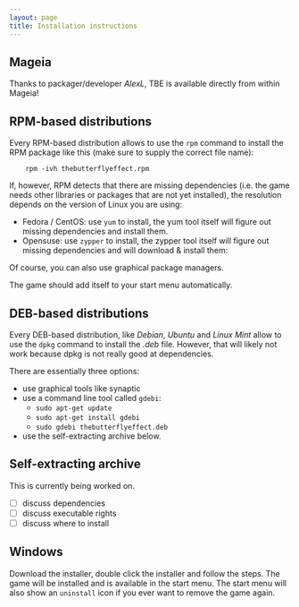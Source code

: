 ```yaml
---
layout: page
title: Installation instructions
---
```


## Mageia

Thanks to packager/developer _AlexL_, TBE is available directly from
within Mageia!

## RPM-based distributions

Every RPM-based distribution allows to use the `rpm` command to install the RPM
package like this (make sure to supply the correct file name):
```
    rpm -ivh thebutterflyeffect.rpm
```

If, however, RPM detects that there are missing dependencies (i.e. the game
needs other libraries or packages that are not yet installed), the resolution
depends on the version of Linux you are using:

 * Fedora / CentOS: use `yum` to install, the yum tool itself will figure out
   missing dependencies and install them.
 * Opensuse: use `zypper` to install, the zypper tool itself will figure out
   missing dependencies and will download & install them:

Of course, you can also use graphical package managers.

The game should add itself to your start menu automatically.

## DEB-based distributions

Every DEB-based distribution, like _Debian_, _Ubuntu_ and _Linux Mint_ allow
to use the `dpkg` command to install the _.deb_ file. However, that will likely
not work because dpkg is not really good at dependencies.

There are essentially three options:

 * use graphical tools like synaptic
 * use a command line tool called `gdebi`:
   * `sudo apt-get update`
   * `sudo apt-get install gdebi`
   * `sudo gdebi thebutterflyeffect.deb`
 * use the self-extracting archive below.

## Self-extracting archive

<p class="bg-warning">This is currently being worked on.</p>

 - [ ] discuss dependencies
 - [ ] discuss executable rights
 - [ ] discuss where to install

## Windows

Download the installer, double click the installer and follow the steps.
The game will be installed and is available in the start menu. The start menu
will also show an `uninstall` icon if you ever want to remove the game again.


